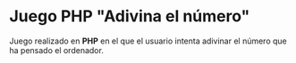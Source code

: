 # Juego PHP "Adivina el número"

Juego realizado en **PHP** en el que el usuario intenta adivinar el número que ha pensado el ordenador.
